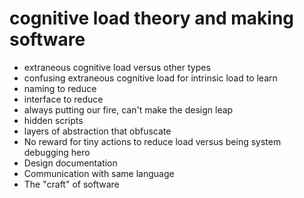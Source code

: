 # cognitive load theory and making software

- extraneous cognitive load versus other types
- confusing extraneous cognitive load for intrinsic load to learn
- naming to reduce
- interface to reduce
- always putting our fire, can't make the design leap
- hidden scripts
- layers of abstraction that obfuscate 
- No reward for tiny actions to reduce load versus being system debugging hero
- Design documentation
- Communication with same language
- The "craft" of software
